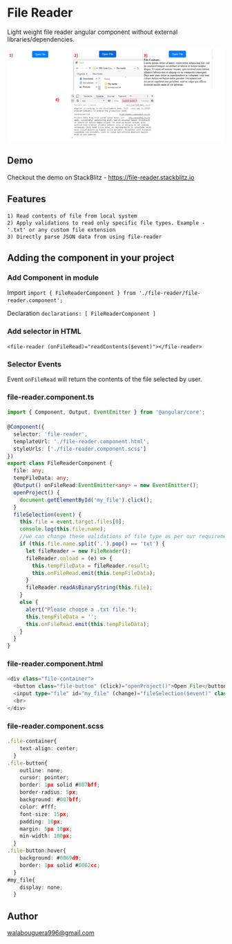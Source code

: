 # File Reader

Light weight file reader angular component without external libraries/dependencies.

![alt text](img/file-reader.png)

## Demo

Checkout the demo on StackBlitz - https://file-reader.stackblitz.io

## Features
```
1) Read contents of file from local system
2) Apply validations to read only specific file types. Example - '.txt' or any custom file extension
3) Directly parse JSON data from using file-reader
```

## Adding the component in your project

### Add Component in module
Import
`
import { FileReaderComponent } from './file-reader/file-reader.component';
`

Declaration
`
declarations: [
    FileReaderComponent
  ]
`

### Add selector in HTML
```
<file-reader (onFileRead)="readContents($event)"></file-reader>
```

### Selector Events
Event `onFileRead` will return the contents of the file selected by user.

### file-reader.component.ts
``` typescript
import { Component, Output, EventEmitter } from '@angular/core';

@Component({
  selector: 'file-reader',
  templateUrl: './file-reader.component.html',
  styleUrls: ['./file-reader.component.scss']
})
export class FileReaderComponent {
  file: any;
  tempFileData: any;
  @Output() onFileRead:EventEmitter<any> = new EventEmitter();
  openProject() {
    document.getElementById('my_file').click();
  }
  fileSelection(event) {
    this.file = event.target.files[0];
    console.log(this.file.name);
    //we can change these validations of file type as per our requirement
    if (this.file.name.split('.').pop() == 'txt') {
      let fileReader = new FileReader();
      fileReader.onload = (e) => {
        this.tempFileData = fileReader.result;
        this.onFileRead.emit(this.tempFileData);
      }
      fileReader.readAsBinaryString(this.file);
    }
    else {
      alert("Please choose a .txt file.");
      this.tempFileData = '';
      this.onFileRead.emit(this.tempFileData);
    }
  }
}
```

### file-reader.component.html
``` typescript
<div class="file-container">
  <button class="file-button" (click)="openProject()">Open File</button>
  <input type="file" id="my_file" (change)="fileSelection($event)" class="file_exp_opener">
  <br>
</div>
```

### file-reader.component.scss
``` typescript
.file-container{
    text-align: center;
  }
.file-button{
    outline: none;
    cursor: pointer;
    border: 1px solid #007bff;
    border-radius: 5px;
    background: #007bff;
    color: #fff;
    font-size: 15px;
    padding: 10px;
    margin: 5px 10px;
    min-width: 100px;
  }
.file-button:hover{
    background: #0069d9;
    border: 1px solid #0062cc;
  }
#my_file{
    display: none;
  }
```


## Author

walabouguera996@gmail.com
